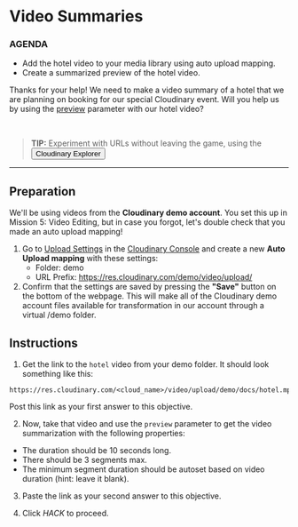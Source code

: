 # Video Summaries

<div class="aside">
<h3>AGENDA</h3>
<ul>
  <li>Add the hotel video to your media library using auto upload mapping.</li>
  <li>Create a summarized preview of the hotel video.</li>
</ul>
</div>


Thanks for your help! We need to make a video summary of a hotel that we are planning on booking for our special Cloudinary event. Will you help us by using the [preview](https://cloudinary.com/documentation/transformation_reference?utm_source=twilio&utm_medium=event&utm_campaign=cloudinary-twilioquest-2021#e_preview) parameter with our hotel video?

<br>

> <b>TIP:</b> Experiment with URLs without leaving the game, using the <button onclick='window.CloudinaryBrowser.showUrlExplorer();'>Cloudinary Explorer</button>

********************


## Preparation
We'll be using videos from the **Cloudinary demo account**. You set this up in Mission 5: Video Editing, but in case you forgot, let's double check that you made an auto upload mapping!
1. Go to [Upload Settings](https://cloudinary.com/console/lui/settings/upload?utm_source=twilio&utm_medium=event&utm_campaign=cloudinary-twilioquest-2021) in the [Cloudinary Console](https://cloudinary.com/console?utm_source=twilio&utm_medium=event&utm_campaign=cloudinary-twilioquest-2021) and create a new **Auto Upload mapping** with these settings:
   - Folder: demo
   - URL Prefix: https://res.cloudinary.com/demo/video/upload/
2. Confirm that the settings are saved by pressing the **"Save"** button on the bottom of the webpage. This will make all of the Cloudinary demo account files available for transformation in our account through a virtual /demo folder.

## Instructions

1. Get the link to the `hotel` video from your demo folder. It should look something like this:
```
https://res.cloudinary.com/<cloud_name>/video/upload/demo/docs/hotel.mp4
```
Post this link as your first answer to this objective.

2. Now, take that video and use the `preview` parameter to get the video summarization with the following properties:
  - The duration should be 10 seconds long.
  - There should be 3 segments max.
  - The minimum segment duration should be autoset based on video duration (hint: leave it blank).

3. Paste the link as your second answer to this objective.

4. Click _HACK_ to proceed.

